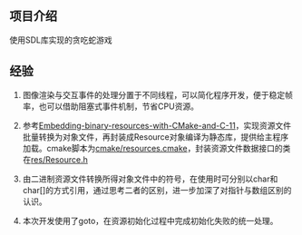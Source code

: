 ## 项目介绍

使用SDL库实现的贪吃蛇游戏

## 经验

1. 图像渲染与交互事件的处理分置于不同线程，可以简化程序开发，便于稳定帧率，也可以借助阻塞式事件机制，节省CPU资源。

2. 参考[Embedding-binary-resources-with-CMake-and-C-11](https://beesbuzz.biz/code/4399-Embedding-binary-resources-with-CMake-and-C-11)，实现资源文件批量转换为对象文件，再封装成Resource对象编译为静态库，提供给主程序加载。cmake脚本为[cmake/resources.cmake](https://github.com/WindyValley/Snake/blob/main/cmake/resources.cmake)，封装资源文件数据接口的类在[res/Resource.h](https://github.com/WindyValley/Snake/blob/main/res/Resource.h)

3. 由二进制资源文件转换所得对象文件中的符号，在使用时可分别以char和char[]的方式引用，通过思考二者的区别，进一步加深了对指针与数组区别的认识。

4. 本次开发使用了goto，在资源初始化过程中完成初始化失败的统一处理。